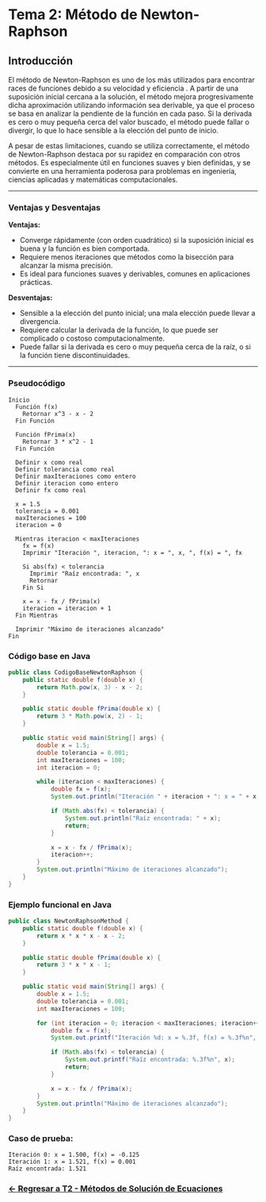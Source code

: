 # Tema 2: Método de Newton-Raphson

## Introducción 

El método de Newton-Raphson es uno de los más utilizados para encontrar races de funciones debido a su velocidad y eficiencia . A partir de una suposición inicial cercana a la solución, el método mejora progresivamente dicha aproximación utilizando información sea derivable, ya que el proceso se basa en analizar la pendiente de la función en cada paso. Si la derivada es cero o muy pequeña cerca del valor buscado, el método puede fallar o divergir, lo que lo hace sensible a la elección del punto de inicio.

A pesar de estas limitaciones, cuando se utiliza correctamente, el método de Newton-Raphson destaca por su rapidez en comparación con otros métodos. Es especialmente útil en funciones suaves y bien definidas, y se convierte en una herramienta poderosa para problemas en ingeniería, ciencias aplicadas y matemáticas computacionales.

---

### Ventajas y Desventajas

**Ventajas:**
- Converge rápidamente (con orden cuadrático) si la suposición inicial es buena y la función es bien comportada.
- Requiere menos iteraciones que métodos como la bisección para alcanzar la misma precisión.
- Es ideal para funciones suaves y derivables, comunes en aplicaciones prácticas.

**Desventajas:**
- Sensible a la elección del punto inicial; una mala elección puede llevar a divergencia.
- Requiere calcular la derivada de la función, lo que puede ser complicado o costoso computacionalmente.
- Puede fallar si la derivada es cero o muy pequeña cerca de la raíz, o si la función tiene discontinuidades.

---

### Pseudocódigo

```text
Inicio
  Función f(x)
    Retornar x^3 - x - 2
  Fin Función

  Función fPrima(x)
    Retornar 3 * x^2 - 1
  Fin Función

  Definir x como real
  Definir tolerancia como real
  Definir maxIteraciones como entero
  Definir iteracion como entero
  Definir fx como real

  x = 1.5
  tolerancia = 0.001
  maxIteraciones = 100
  iteracion = 0

  Mientras iteracion < maxIteraciones
    fx = f(x)
    Imprimir "Iteración ", iteracion, ": x = ", x, ", f(x) = ", fx

    Si abs(fx) < tolerancia
      Imprimir "Raíz encontrada: ", x
      Retornar
    Fin Si

    x = x - fx / fPrima(x)
    iteracion = iteracion + 1
  Fin Mientras

  Imprimir "Máximo de iteraciones alcanzado"
Fin
```

### Código base en Java

```java
public class CodigoBaseNewtonRaphson {
    public static double f(double x) {
        return Math.pow(x, 3) - x - 2;
    }

    public static double fPrima(double x) {
        return 3 * Math.pow(x, 2) - 1;
    }

    public static void main(String[] args) {
        double x = 1.5;
        double tolerancia = 0.001;
        int maxIteraciones = 100;
        int iteracion = 0;

        while (iteracion < maxIteraciones) {
            double fx = f(x);
            System.out.println("Iteración " + iteracion + ": x = " + x + ", f(x) = " + fx);

            if (Math.abs(fx) < tolerancia) {
                System.out.println("Raíz encontrada: " + x);
                return;
            }

            x = x - fx / fPrima(x);
            iteracion++;
        }
        System.out.println("Máximo de iteraciones alcanzado");
    }
}
```

### Ejemplo funcional en Java

```java
public class NewtonRaphsonMethod {
    public static double f(double x) {
        return x * x * x - x - 2;
    }

    public static double fPrima(double x) {
        return 3 * x * x - 1;
    }

    public static void main(String[] args) {
        double x = 1.5;
        double tolerancia = 0.001;
        int maxIteraciones = 100;

        for (int iteracion = 0; iteracion < maxIteraciones; iteracion++) {
            double fx = f(x);
            System.out.printf("Iteración %d: x = %.3f, f(x) = %.3f%n", iteracion, x, fx);

            if (Math.abs(fx) < tolerancia) {
                System.out.printf("Raíz encontrada: %.3f%n", x);
                return;
            }

            x = x - fx / fPrima(x);
        }
        System.out.println("Máximo de iteraciones alcanzado");
    }
}
```

### Caso de prueba:

```text
Iteración 0: x = 1.500, f(x) = -0.125
Iteración 1: x = 1.521, f(x) = 0.001
Raíz encontrada: 1.521
```
### [<- Regresar a T2 - Métodos de Solución de Ecuaciones ](https://github.com/SebastianRSS04/Metodos-Numericos-Git/blob/c9829f46be4ec2aa47381fa4eb9504aa16c8d72e/T2/Introducci%C3%B3n%20a%20los%20M%C3%A9todos%20de%20Soluci%C3%B3n%20de%20Ecuaciones.md)
